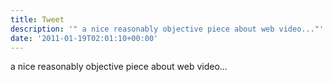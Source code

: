 ```yaml
---
title: Tweet
description: '" a nice reasonably objective piece about web video..."'
date: '2011-01-19T02:01:10+00:00'
---
```

 a nice reasonably objective piece about web video...
